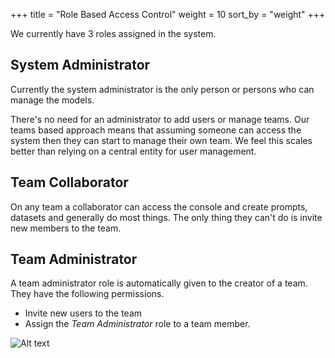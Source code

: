 +++
title = "Role Based Access Control"
weight = 10
sort_by = "weight"
+++

We currently have 3 roles assigned in the system.

## System Administrator

Currently the system administrator is the only person or persons who can manage the models.

There's no need for an administrator to add users or manage teams. Our teams based approach means that assuming someone can access the system then they can start to manage their own team. We feel this scales better than relying on a central entity for user management.

## Team Collaborator

On any team a collaborator can access the console and create prompts, datasets and generally do most things. The only thing they can't do is invite new members to the team.

## Team Administrator

A team administrator role is automatically given to the creator of a team. They have the following permissions.

- Invite new users to the team
- Assign the *Team Administrator* role to a team member.

![Alt text](/landing-page/teams.png "Start Screen")